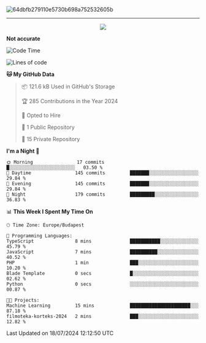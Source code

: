 
![64dbfb279110e5730b698a752532605b](https://github.com/lucic15/lucic15/assets/69390868/e4afab44-0bf1-4690-88ea-dc6e2ac6073f)

***

<p align="center">
  <img align="center" src="https://github-profile-trophy.vercel.app/?username=lucic15&theme=onedark&row=1&column=3" />
</p>




**Not accurate**
<!--START_SECTION:waka-->
![Code Time](http://img.shields.io/badge/Code%20Time-46%20hrs%2029%20mins-blue)

![Lines of code](https://img.shields.io/badge/From%20Hello%20World%20I%27ve%20Written-856.0%20thousand%20lines%20of%20code-blue)

**🐱 My GitHub Data** 

> 📦 121.6 kB Used in GitHub's Storage 
 > 
> 🏆 285 Contributions in the Year 2024
 > 
> 💼 Opted to Hire
 > 
> 📜 1 Public Repository 
 > 
> 🔑 15 Private Repository 
 > 
**I'm a Night 🦉** 

```text
🌞 Morning                17 commits          █░░░░░░░░░░░░░░░░░░░░░░░░   03.50 % 
🌆 Daytime                145 commits         ███████░░░░░░░░░░░░░░░░░░   29.84 % 
🌃 Evening                145 commits         ███████░░░░░░░░░░░░░░░░░░   29.84 % 
🌙 Night                  179 commits         █████████░░░░░░░░░░░░░░░░   36.83 % 
```


📊 **This Week I Spent My Time On** 

```text
🕑︎ Time Zone: Europe/Budapest

💬 Programming Languages: 
TypeScript               8 mins              ███████████░░░░░░░░░░░░░░   45.79 % 
JavaScript               7 mins              ██████████░░░░░░░░░░░░░░░   40.52 % 
PHP                      1 min               ███░░░░░░░░░░░░░░░░░░░░░░   10.20 % 
Blade Template           0 secs              █░░░░░░░░░░░░░░░░░░░░░░░░   02.62 % 
Python                   0 secs              ░░░░░░░░░░░░░░░░░░░░░░░░░   00.87 % 

🐱‍💻 Projects: 
Machine Learning         15 mins             ██████████████████████░░░   87.18 % 
filmoteka-korteks-2024   2 mins              ███░░░░░░░░░░░░░░░░░░░░░░   12.82 % 
```


 Last Updated on 18/07/2024 12:12:50 UTC
<!--END_SECTION:waka-->
